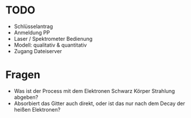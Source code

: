 # TODO
- Schlüsselantrag
- Anmeldung PP
- Laser / Spektrometer Bedienung
- Modell: qualitativ & quantitativ
- Zugang Dateiserver

# Fragen
- Was ist der Process mit dem Elektronen Schwarz Körper Strahlung abgeben?
- Absorbiert das Gitter auch direkt, oder ist das nur nach dem Decay der heißen Elektronen?

